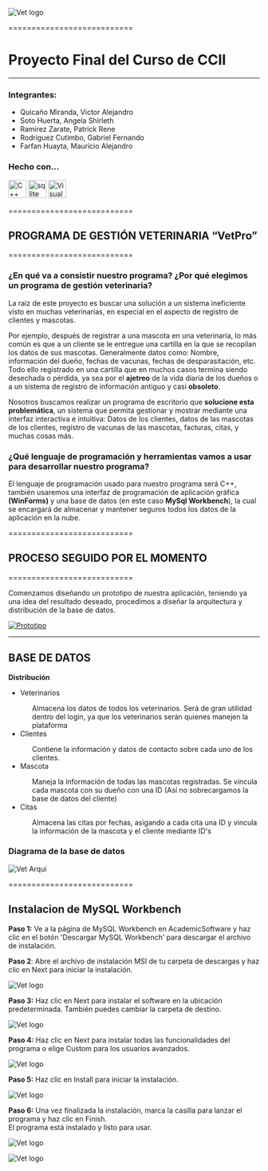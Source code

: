 ![Vet logo](https://raw.githubusercontent.com/gaco123/Proyecto_Final_CCII/master/Extras/logo.png)

===========================

# Proyecto Final del Curso de CCII
-------------
### Integrantes:

* Quicaño Miranda, Victor Alejandro
* Soto Huerta, Angela Shirleth
* Ramirez Zarate, Patrick Rene
* Rodriguez Cutimbo, Gabriel Fernando
* Farfan Huayta, Mauricio Alejandro
### Hecho con...

<p align="left">
<a href="https://docs.microsoft.com/en-us/cpp/?view=msvc-170" target="_blank" rel="noreferrer"><img src="https://raw.githubusercontent.com/danielcranney/readme-generator/main/public/icons/skills/cplusplus-colored.svg" width="36" height="36" alt="C++" /></a>
<a href="https://www.sqlite.org/index.html" target="_blank" rel="noreferrer"><img src="https://codigosql.top/wp-content/uploads/2020/02/base-de-datos-en-mysql-212x300.png" width="36" height="36" alt="sqlite" /></a>
<a href="https://es.wikipedia.org/wiki/Microsoft_Visual_Studio" target="_blank" rel="noreferrer"><img src="https://upload.wikimedia.org/wikipedia/commons/thumb/5/59/Visual_Studio_Icon_2019.svg/768px-Visual_Studio_Icon_2019.svg.png?20210214224138" width="36" height="36" alt="VisualStudio" /></a>
</p>

===========================
## PROGRAMA DE GESTIÓN VETERINARIA “VetPro”
===========================
### ¿En qué va a consistir nuestro programa? ¿Por qué elegimos un programa de gestión veterinaria?
La raíz de este proyecto es buscar una solución a un sistema ineficiente visto en muchas veterinarias, en especial en el aspecto de registro de clientes y mascotas. 

Por ejemplo, después de registrar a una mascota en una veterinaria, lo más común es que a un cliente se le entregue una cartilla en la que se recopilan los datos de sus mascotas. Generalmente datos como: Nombre, información del dueño, fechas de vacunas, fechas de desparasitación, etc. Todo ello registrado en una cartilla que en muchos casos termina siendo desechada o pérdida, ya sea por el **ajetreo** de la vida diaria de los dueños o a un sistema de registro de información antiguo y casi **obsoleto**.

Nosotros buscamos realizar un programa de escritorio que **solucione esta problemática**, un sistema que permita gestionar y mostrar mediante una interfaz interactiva e intuitiva: Datos de los clientes, datos de las mascotas de los clientes, registro de vacunas de las mascotas, facturas, citas, y muchas cosas más.

### ¿Qué lenguaje de programación y herramientas vamos a usar para desarrollar nuestro programa?
El lenguaje de programación usado para nuestro programa será C++, también usaremos una interfaz de programación de aplicación gráfica **(WinForms)** y una base de datos (en este caso **MySql Workbench**), la cual se encargará de almacenar y mantener seguros todos los datos de la aplicación en la nube.

===========================
## PROCESO SEGUIDO POR EL MOMENTO
===========================

Comenzamos diseñando un prototipo de nuestra aplicación, teniendo ya una idea del resultado deseado, procedimos a diseñar la arquitectura y distribución de la base de datos.

[![Prototipo](https://raw.githubusercontent.com/gaco123/Proyecto_Final_CCII/master/Extras/Prototipo.png "Prototipo")](https://www.figma.com/proto/ZjvRwTrsCjNgFQ0PgcXp4W/Vet_Proto?node-id=2%3A5&scaling=scale-down&page-id=0%3A1&starting-point-node-id=2%3A5 "Prototipo")

----------
**BASE DE DATOS**
----------
**Distribución**
<ul>
<li>Veterinarios</li>
<ul><dt>Almacena los datos de todos los veterinarios. Será de gran utilidad dentro del login, ya que los veterinarios serán quienes manejen la plataforma</dt></ul>
<li>Clientes</li>
<ul><dt>Contiene la información y datos de contacto sobre cada uno de los clientes.</dt></ul>
<li>Mascota</li>
<ul><dt>Maneja la información de todas las mascotas registradas. Se vincula cada mascota con su dueño con una ID (Así no sobrecargamos la base de datos del cliente)</dt></ul>
<li>Citas</li>
<ul><dt>Almacena las citas por fechas, asigando a cada cita una ID y vincula la información de la mascota y el cliente mediante ID's</dt></ul></ul>

### Diagrama de la base de datos
![Vet Arqui](https://raw.githubusercontent.com/gaco123/Proyecto_Final_CCII/master/Extras/Arqui_DB.png)

===========================
<h2 dir="auto">Instalacion de MySQL Workbench</h2>
<p><strong>Paso 1:</strong>&nbsp;Ve a la p&aacute;gina de MySQL Workbench en AcademicSoftware y haz clic en el bot&oacute;n 'Descargar MySQL Workbench' para descargar el archivo de instalaci&oacute;n.</p>

<p><strong>Paso 2</strong>:&nbsp;Abre el archivo de instalaci&oacute;n MSI de tu carpeta de descargas y haz clic en Next para iniciar la instalaci&oacute;n.</p>
<p></p>

![Vet logo](https://raw.githubusercontent.com/gaco123/Proyecto_Final_CCII/master/Extras/W.paso2.png)

<p><strong>Paso 3:</strong>&nbsp;Haz clic en Next para instalar el software en la ubicaci&oacute;n predeterminada. Tambi&eacute;n puedes cambiar la carpeta de destino.</p>

![Vet logo](https://raw.githubusercontent.com/gaco123/Proyecto_Final_CCII/master/Extras/W.paso3.png)

<p><strong>Paso 4:</strong>&nbsp;Haz clic en Next para instalar&nbsp;todas las funcionalidades del programa o elige Custom para los usuarios avanzados.</p>

![Vet logo](https://raw.githubusercontent.com/gaco123/Proyecto_Final_CCII/master/Extras/W.paso4.png)

<p><strong>Paso 5:</strong>&nbsp;Haz clic en Install para iniciar la instalaci&oacute;n.</p>

![Vet logo](https://raw.githubusercontent.com/gaco123/Proyecto_Final_CCII/master/Extras/W.paso5.png)

<p><strong>Paso 6:</strong>&nbsp;Una vez finalizada la instalaci&oacute;n, marca la casilla para lanzar el programa y haz clic en&nbsp;Finish.<br />El programa est&aacute; instalado y listo para usar.</p>

![Vet logo](https://raw.githubusercontent.com/gaco123/Proyecto_Final_CCII/master/Extras/W.paso6.png)

![Vet logo](https://raw.githubusercontent.com/gaco123/Proyecto_Final_CCII/master/Extras/W.paso6.2.png)




